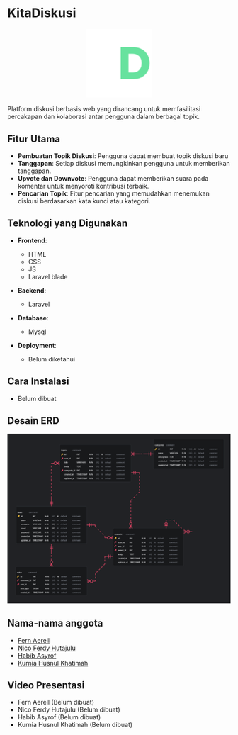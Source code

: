 # KitaDiskusi

<p align="center">
    <img src="rancangan/design/logo/kitadiskusi_logo.png" alt="icon" width=150">
</p>

Platform diskusi berbasis web yang dirancang untuk memfasilitasi percakapan dan kolaborasi antar pengguna dalam berbagai topik.

## Fitur Utama

- **Pembuatan Topik Diskusi**: Pengguna dapat membuat topik diskusi baru
- **Tanggapan**: Setiap diskusi memungkinkan pengguna untuk memberikan tanggapan.
- **Upvote dan Downvote**: Pengguna dapat memberikan suara pada komentar untuk menyoroti kontribusi terbaik.
- **Pencarian Topik**: Fitur pencarian yang memudahkan menemukan diskusi berdasarkan kata kunci atau kategori.

## Teknologi yang Digunakan
- **Frontend**:
    - HTML
    - CSS
    - JS
    - Laravel blade

- **Backend**:
    - Laravel

- **Database**: 
    - Mysql

- **Deployment**: 
    - Belum diketahui

## Cara Instalasi

- Belum dibuat

## Desain ERD

![Gambar ERD](rancangan/database.png)

## Nama-nama anggota

- [Fern Aerell](https://github.com/Fern-Aerell)
- [Nico Ferdy Hutajulu](https://github.com/NewX-Team)
- [Habib Asyrof](https://github.com/HabibAsyrof)
- [Kurnia Husnul Khatimah](https://github.com/kurniaaa01)

## Video Presentasi

- Fern Aerell (Belum dibuat)
- Nico Ferdy Hutajulu (Belum dibuat)
- Habib Asyrof (Belum dibuat)
- Kurnia Husnul Khatimah (Belum dibuat)